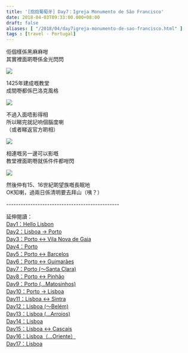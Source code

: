 ```yaml
---
title: '[抱抱葡萄牙] Day7：Igreja Monumento de São Francisco'
date: 2018-04-03T09:33:00.000+08:00
draft: false
aliases: [ "/2018/04/day7igreja-monumento-de-sao-francisco.html" ]
tags : [travel - Portugal]
---
```


佢個樣係黑麻麻咁  
其實裡面啲嘢係金光閃閃  

[![](https://c1.staticflickr.com/5/4304/35163060434_8ef1cff25a_z.jpg)](https://c1.staticflickr.com/5/4304/35163060434_8ef1cff25a_z.jpg)

1425年建成嘅教堂  
成間嘢都係巴洛克風格  

[![](https://c1.staticflickr.com/1/874/41183538841_a8fa1773d0_z.jpg)](https://c1.staticflickr.com/1/874/41183538841_a8fa1773d0_z.jpg)

不過入面唔影得相  
所以睇完就記响個腦度喇  
（或者睇返官方啲相）  

[![](https://c1.staticflickr.com/1/897/41183537811_0315c99c5c_z.jpg)](https://c1.staticflickr.com/1/897/41183537811_0315c99c5c_z.jpg)

相連嘅另一邊可以影嘅  
教堂裡面啲嘢就係件件都咁閃  

[![](https://c1.staticflickr.com/1/816/41139186352_0c542d5a85_z.jpg)](https://c1.staticflickr.com/1/816/41139186352_0c542d5a85_z.jpg)

然後仲有15、16世紀啲望族嘅長眠地  
OK知喇，過兩日係清明要去拜山（咦？）  
  
\-----------------------------------------------  
  
  
延伸閱讀：  
[Day1：Hello Lisbon](https://www.hidie.net/2017/07/day1hello-lisbon.html)  
[Day2：Lisboa → Porto](https://www.hidie.net/2017/07/day2lisboa-porto.html)  
[Day3：Porto ↔ Vila Nova de Gaia](https://www.hidie.net/2017/07/day3porto-vila-nova-de-gaia.html)  
[Day4：Porto](http://www.hidie.net/2017/07/day4porto.html)  
[Day5：Porto ↔ Barcelos](http://www.hidie.net/2017/07/day5porto-barcelos.html)  
[Day6：Porto ↔ Guimarães](http://www.hidie.net/2017/07/day6porto-guimaraes.html)  
[Day7：Porto (～Santa Clara)](http://www.hidie.net/2017/08/day7porto-santa-clara.html)  
[Day8：Porto ↔ Pinhão](http://www.hidie.net/2017/08/day8porto-pinhao.html)  
[Day9：Porto (...Matosinhos)](http://www.hidie.net/2017/08/day9porto-matosinhos.html)  
[Day10：Porto → Lisboa](http://www.hidie.net/2017/08/day10porto-lisboa.html)  
[Day11：Lisboa ↔ Sintra](http://www.hidie.net/2017/08/day11lisboa-sintra.html)  
[Day12：Lisboa (～Belém)](http://www.hidie.net/2017/08/day12lisboa-belem.html)  
[Day13：Lisboa (...Arroios)](http://www.hidie.net/2017/08/day13lisboa-arroios.html)  
[Day14：Lisboa](http://www.hidie.net/2017/08/day14lisboa.html)  
[Day15：Lisboa ↔ Cascais](http://www.hidie.net/2017/08/day15lisboa-cascais.html)  
[Day16：Lisboa（...Oriente）](http://www.hidie.net/2017/08/day16lisboaoriente.html)  
[Day17：Lisboa](http://www.hidie.net/2017/08/day17lisboa.html)